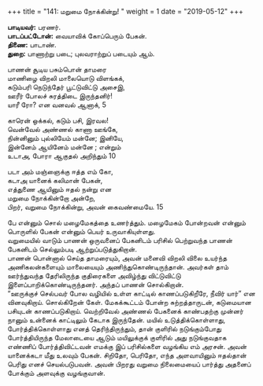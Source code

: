 ﻿+++
title = "141: மறுமை நோக்கின்று!  "
weight = 1
date = "2019-05-12"
+++

**பாடியவர்:** பரணர்.  
**பாடப்பட்டோன்:** வையாவிக் கோப்பெரும் பேகன்.  
**திணை:** பாடாண்.  
**துறை:** பாணாற்று படை; புலவராற்றுப் படையும் ஆம்.  
  
பாணன் சூடிய பசும்பொன் தாமரை  
மாணிழை விறலி மாலையொடு விளங்கக்,  
கடும்பரி நெடுந்தேர் பூட்டுவிட்டு அசைஇ,  
ஊரீர் போலச் சுரத்திடை இருந்தனிர்!  
யாரீ ரோ? என வனவல் ஆனாக், 5  
  
காரென் ஒக்கல், கடும் பசி, இரவல!  
வென்வேல் அண்ணல் காணா ஊங்கே,  
நின்னினும் புல்லியேம் மன்னே; இனியே,  
இன்னேம் ஆயினேம் மன்னே ; என்றும்  
உடாஅ, போரா ஆகுதல் அறிந்தும் 10  
  
படா அம் மஞ்ஞைக்கு ஈத்த எம் கோ,  
கடாஅ யானைக் கலிமான் பேகன்,  
எத்துணை ஆயினும் ஈதல் நன்று என  
மறுமை நோக்கின்றோ அன்றே,  
பிறர், வறுமை நோக்கின்று, அவன் கைவண்மையே. 15  
  
பே என்னும் சொல் மழைமேகத்தை உணர்த்தும். மழைமேகம் போன்றவன் என்னும் பொருளில் பேகன் என்னும் பெயர் உருவாகியுள்ளது.  
வறுமையில் வாடும் பாணன் ஒருவனைப் பேகனிடம் பரிசில் பெற்றுவந்த பாணன் பேகனிடம் செல்லும்படி ஆற்றுப்படுத்துகிறான்.  
பாணன் பொன்னால் செய்த தாமரையும், அவன் மனைவி விறலி விலை உயர்ந்த அணிகலன்களையும் மாலையையும் அணிந்துகொண்டிருந்தான். அவர்கள் தாம் ஊர்ந்துவந்த தேரிலிருந்த குதிரைகளை அவிழ்ந்து விட்டுவிட்டு இளைப்பாறிக்கொண்டிருந்தனர். அந்தப் பாணன் சொல்கிறான்.  
“ஊருக்குச் செல்பவர் போல வழியில் உள்ள காட்டில் காணப்படுகிறீரே, நீவிர் யார்” என வினவுகிறாய். சொல்கிறேன் கேள். மேகக்கூட்டம் போன்ற சுற்றத்தாருடன், கடுமையான பசியுடன் காணப்படுகிறாய். வெற்றிவேல் அண்ணல் பேகனைக் காண்பதற்கு முன்னர் நானும் உன்னைக் காட்டிலும் கேடாக இருந்தேன். மயில் உடுத்திக்கொள்ளாது, போர்த்திக்கொள்ளாது எனத் தெரிந்திருந்தும், தான் குளிரில் நடுங்கும்போது போர்த்தியிருந்த மேலாடையை ஆடும் மயிலுக்குக் குளிரில் அது நடுங்குவதாக எண்ணிப் போர்த்திவிட்டவன் எமக்கு இப் பரிசில்களை வழங்கிய எம் அரசன். அவன் யானைக்கடா மீது உலவும் பேகன். சிறிதோ, பெரிதோ, எந்த அளவாயினும் ஈதல்தான் பெரிது எனச் செயல்படுபவன். அவன் பிறரது வறுமை நிலைமையைப் பார்த்து அதனைப் போக்கும் அளவுக்கு வழங்குவான்.  
